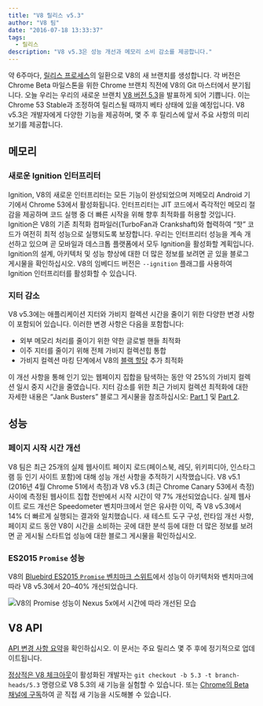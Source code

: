 ```yaml
---
title: "V8 릴리스 v5.3"
author: "V8 팀"
date: "2016-07-18 13:33:37"
tags: 
  - 릴리스
description: "V8 v5.3은 성능 개선과 메모리 소비 감소를 제공합니다."
---
```

약 6주마다, [릴리스 프로세스](/docs/release-process)의 일환으로 V8의 새 브랜치를 생성합니다. 각 버전은 Chrome Beta 마일스톤을 위한 Chrome 브랜치 직전에 V8의 Git 마스터에서 분기됩니다. 오늘 우리는 우리의 새로운 브랜치 [V8 버전 5.3](https://chromium.googlesource.com/v8/v8.git/+log/branch-heads/5.3)을 발표하게 되어 기쁩니다. 이는 Chrome 53 Stable과 조정하여 릴리스될 때까지 베타 상태에 있을 예정입니다. V8 v5.3은 개발자에게 다양한 기능을 제공하며, 몇 주 후 릴리스에 앞서 주요 사항의 미리보기를 제공합니다.

<!--truncate-->
## 메모리

### 새로운 Ignition 인터프리터

Ignition, V8의 새로운 인터프리터는 모든 기능이 완성되었으며 저메모리 Android 기기에서 Chrome 53에서 활성화됩니다. 인터프리터는 JIT 코드에서 즉각적인 메모리 절감을 제공하며 코드 실행 중 더 빠른 시작을 위해 향후 최적화를 허용할 것입니다. Ignition은 V8의 기존 최적화 컴파일러(TurboFan과 Crankshaft)와 협력하여 “핫” 코드가 여전히 최적 성능으로 실행되도록 보장합니다. 우리는 인터프리터 성능을 계속 개선하고 있으며 곧 모바일과 데스크톱 플랫폼에서 모두 Ignition을 활성화할 계획입니다. Ignition의 설계, 아키텍처 및 성능 향상에 대한 더 많은 정보를 보려면 곧 있을 블로그 게시물을 확인하십시오. V8의 임베디드 버전은 `--ignition` 플래그를 사용하여 Ignition 인터프리터를 활성화할 수 있습니다.

### 지터 감소

V8 v5.3에는 애플리케이션 지터와 가비지 컬렉션 시간을 줄이기 위한 다양한 변경 사항이 포함되어 있습니다. 이러한 변경 사항은 다음을 포함합니다:

- 외부 메모리 처리를 줄이기 위한 약한 글로벌 핸들 최적화
- 이주 지터를 줄이기 위해 전체 가비지 컬렉션힙 통합
- 가비지 컬렉션 마킹 단계에서 V8의 [블랙 할당](/blog/orinoco) 추가 최적화

이 개선 사항을 통해 인기 있는 웹페이지 집합을 탐색하는 동안 약 25%의 가비지 컬렉션 일시 중지 시간을 줄였습니다. 지터 감소를 위한 최근 가비지 컬렉션 최적화에 대한 자세한 내용은 “Jank Busters” 블로그 게시물을 참조하십시오: [Part 1](/blog/jank-busters) 및 [Part 2](/blog/orinoco).

## 성능

### 페이지 시작 시간 개선

V8 팀은 최근 25개의 실제 웹사이트 페이지 로드(페이스북, 레딧, 위키피디아, 인스타그램 등 인기 사이트 포함)에 대해 성능 개선 사항을 추적하기 시작했습니다. V8 v5.1 (2016년 4월 Chrome 51에서 측정)과 V8 v5.3 (최근 Chrome Canary 53에서 측정) 사이에 측정된 웹사이트 집합 전반에서 시작 시간이 약 7% 개선되었습니다. 실제 웹사이트 로드 개선은 Speedometer 벤치마크에서 얻은 유사한 이익, 즉 V8 v5.3에서 14% 더 빠르게 실행되는 결과와 일치했습니다. 새 테스트 도구 구성, 런타임 개선 사항, 페이지 로드 동안 V8이 시간을 소비하는 곳에 대한 분석 등에 대한 더 많은 정보를 보려면 곧 게시될 스타트업 성능에 대한 블로그 게시물을 확인하십시오.

### ES2015 `Promise` 성능

V8의 [Bluebird ES2015 `Promise` 벤치마크 스위트](https://github.com/petkaantonov/bluebird/tree/master/benchmark)에서 성능이 아키텍처와 벤치마크에 따라 V8 v5.3에서 20–40% 개선되었습니다.

![V8의 Promise 성능이 Nexus 5x에서 시간에 따라 개선된 모습](/_img/v8-release-53/promise.png)

## V8 API

[API 변경 사항 요약](https://docs.google.com/document/d/1g8JFi8T_oAE_7uAri7Njtig7fKaPDfotU6huOa1alds/edit)을 확인하십시오. 이 문서는 주요 릴리스 몇 주 후에 정기적으로 업데이트됩니다.

[정상적은 V8 체크아웃](https://v8.dev/docs/source-code#using-git)이 활성화된 개발자는 `git checkout -b 5.3 -t branch-heads/5.3` 명령으로 V8 5.3의 새 기능을 실험할 수 있습니다. 또는 [Chrome의 Beta 채널에 구독](https://www.google.com/chrome/browser/beta.html)하여 곧 직접 새 기능을 시도해볼 수 있습니다.
